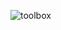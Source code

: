 ![toolbox](https://github.com/taaviinno/Windows-Debloater/assets/135611930/89bbf459-b3b3-4a27-9c09-230637b889a8)
